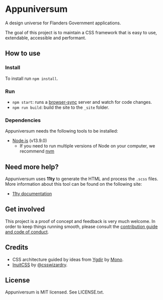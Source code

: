 # Appuniversum

A design universe for Flanders Government applications.

The goal of this project is to maintain a CSS framework that is easy to use, extendable, accessible and performant.

## How to use

### Install

To install run `npm install`.

### Run

* `npm start`: runs a [browser-sync](https://www.browsersync.io/) server and watch for code changes.
* `npm run build`: build the site to the `_site` folder.

### Dependencies

Appuniversum needs the following tools to be installed:

* [Node.js](https://nodejs.org/en/) (v13.9.0)
  * If you need to run multiple versions of Node on your computer, we recommend [nvm](https://github.com/creationix/nvm)

## Need more help?

Appuniversum uses **11ty** to generate the HTML and process the `.scss` files. More information about this tool can be found on the following site:

- [11ty documentation](https://www.11ty.io/docs/)

## Get involved

This project is a proof of concept and feedback is very much welcome. In order to keep things running smooth, please consult the [contribution guide and code of conduct](https://github.com/appuniversum/appuniversum.github.io/blob/master/CONTRIBUTING.md).

## Credits

- CSS architecture guided by ideas from [Ygdir](https://github.com/mono-company/ygdir) by [Mono](https://mono.company/).
- [InuitCSS](https://github.com/inuitcss/inuitcss) by [@csswizardry](https://twitter.com/csswizardry).

## License

Appuniversum is MIT licensed. See LICENSE.txt.